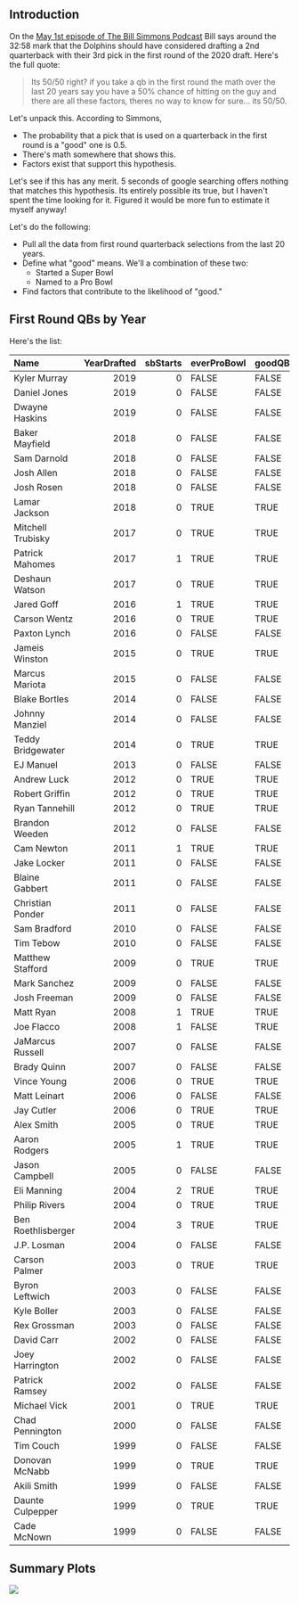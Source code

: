 ## Introduction

On the [May 1st episode of The Bill Simmons Podcast](https://open.spotify.com/episode/2CA9fancUIX8mcCvtINQCh?si=8j9liBziSxGXmAe7U7VpRQ) Bill says around the 32:58 mark that the Dolphins should have considered drafting a 2nd quarterback with their 3rd pick in the first round of the 2020 draft. Here's the full quote:

> Its 50/50 right? if you take a qb in the first round the math over the last 20 years say you have a 50% chance of hitting on the guy and there are all these factors, theres no way to know for sure... its 50/50. 

Let's unpack this. According to Simmons,

- The probability that a pick that is used on a quarterback in the first round is a "good" one is 0.5.
- There's math somewhere that shows this.
- Factors exist that support this hypothesis.

Let's see if this has any merit. 5 seconds of google searching offers nothing that matches this hypothesis. Its entirely possible its true, but I haven't spent the time looking for it. Figured it would be more fun to estimate it myself anyway!

Let's do the following:

- Pull all the data from first round quarterback selections from the last 20 years.
- Define what "good" means. We'll a combination of these two:
    - Started a Super Bowl
    - Named to a Pro Bowl
- Find factors that contribute to the likelihood of "good."

## First Round QBs by Year

Here's the list:

|Name               | YearDrafted| sbStarts|everProBowl |goodQB |
|:------------------|-----------:|--------:|:-----------|:------|
|Kyler Murray       |        2019|        0|FALSE       |FALSE  |
|Daniel Jones       |        2019|        0|FALSE       |FALSE  |
|Dwayne Haskins     |        2019|        0|FALSE       |FALSE  |
|Baker Mayfield     |        2018|        0|FALSE       |FALSE  |
|Sam Darnold        |        2018|        0|FALSE       |FALSE  |
|Josh Allen         |        2018|        0|FALSE       |FALSE  |
|Josh Rosen         |        2018|        0|FALSE       |FALSE  |
|Lamar Jackson      |        2018|        0|TRUE        |TRUE   |
|Mitchell Trubisky  |        2017|        0|TRUE        |TRUE   |
|Patrick Mahomes    |        2017|        1|TRUE        |TRUE   |
|Deshaun Watson     |        2017|        0|TRUE        |TRUE   |
|Jared Goff         |        2016|        1|TRUE        |TRUE   |
|Carson Wentz       |        2016|        0|TRUE        |TRUE   |
|Paxton Lynch       |        2016|        0|FALSE       |FALSE  |
|Jameis Winston     |        2015|        0|TRUE        |TRUE   |
|Marcus Mariota     |        2015|        0|FALSE       |FALSE  |
|Blake Bortles      |        2014|        0|FALSE       |FALSE  |
|Johnny Manziel     |        2014|        0|FALSE       |FALSE  |
|Teddy Bridgewater  |        2014|        0|TRUE        |TRUE   |
|EJ Manuel          |        2013|        0|FALSE       |FALSE  |
|Andrew Luck        |        2012|        0|TRUE        |TRUE   |
|Robert Griffin     |        2012|        0|TRUE        |TRUE   |
|Ryan Tannehill     |        2012|        0|TRUE        |TRUE   |
|Brandon Weeden     |        2012|        0|FALSE       |FALSE  |
|Cam Newton         |        2011|        1|TRUE        |TRUE   |
|Jake Locker        |        2011|        0|FALSE       |FALSE  |
|Blaine Gabbert     |        2011|        0|FALSE       |FALSE  |
|Christian Ponder   |        2011|        0|FALSE       |FALSE  |
|Sam Bradford       |        2010|        0|FALSE       |FALSE  |
|Tim Tebow          |        2010|        0|FALSE       |FALSE  |
|Matthew Stafford   |        2009|        0|TRUE        |TRUE   |
|Mark Sanchez       |        2009|        0|FALSE       |FALSE  |
|Josh Freeman       |        2009|        0|FALSE       |FALSE  |
|Matt Ryan          |        2008|        1|TRUE        |TRUE   |
|Joe Flacco         |        2008|        1|FALSE       |TRUE   |
|JaMarcus Russell   |        2007|        0|FALSE       |FALSE  |
|Brady Quinn        |        2007|        0|FALSE       |FALSE  |
|Vince Young        |        2006|        0|TRUE        |TRUE   |
|Matt Leinart       |        2006|        0|FALSE       |FALSE  |
|Jay Cutler         |        2006|        0|TRUE        |TRUE   |
|Alex Smith         |        2005|        0|TRUE        |TRUE   |
|Aaron Rodgers      |        2005|        1|TRUE        |TRUE   |
|Jason Campbell     |        2005|        0|FALSE       |FALSE  |
|Eli Manning        |        2004|        2|TRUE        |TRUE   |
|Philip Rivers      |        2004|        0|TRUE        |TRUE   |
|Ben Roethlisberger |        2004|        3|TRUE        |TRUE   |
|J.P. Losman        |        2004|        0|FALSE       |FALSE  |
|Carson Palmer      |        2003|        0|TRUE        |TRUE   |
|Byron Leftwich     |        2003|        0|FALSE       |FALSE  |
|Kyle Boller        |        2003|        0|FALSE       |FALSE  |
|Rex Grossman       |        2003|        0|FALSE       |FALSE  |
|David Carr         |        2002|        0|FALSE       |FALSE  |
|Joey Harrington    |        2002|        0|FALSE       |FALSE  |
|Patrick Ramsey     |        2002|        0|FALSE       |FALSE  |
|Michael Vick       |        2001|        0|TRUE        |TRUE   |
|Chad Pennington    |        2000|        0|FALSE       |FALSE  |
|Tim Couch          |        1999|        0|FALSE       |FALSE  |
|Donovan McNabb     |        1999|        0|TRUE        |TRUE   |
|Akili Smith        |        1999|        0|FALSE       |FALSE  |
|Daunte Culpepper   |        1999|        0|TRUE        |TRUE   |
|Cade McNown        |        1999|        0|FALSE       |FALSE  |

## Summary Plots

![]('/plots/simplePlot.png')